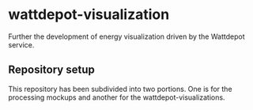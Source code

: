 # wattdepot-visualization

Further the development of energy visualization driven by the Wattdepot service. 

## Repository setup
This repository has been subdivided into two portions. One is for the processing mockups and another for the wattdepot-visualizations.